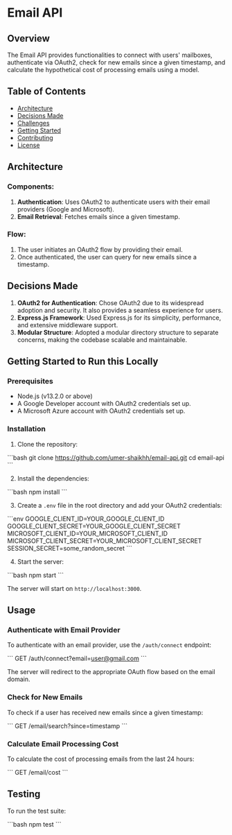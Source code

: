 # Email API

## Overview

The Email API provides functionalities to connect with users' mailboxes, authenticate via OAuth2, check for new emails since a given timestamp, and calculate the hypothetical cost of processing emails using a model.

## Table of Contents

- [Architecture](#architecture)
- [Decisions Made](#decisions-made)
- [Challenges](#challenges)
- [Getting Started](#getting-started)
- [Contributing](#contributing)
- [License](#license)

## Architecture

### Components:

1. **Authentication**: Uses OAuth2 to authenticate users with their email providers (Google and Microsoft).
2. **Email Retrieval**: Fetches emails since a given timestamp.

### Flow:

1. The user initiates an OAuth2 flow by providing their email.
2. Once authenticated, the user can query for new emails since a timestamp.

## Decisions Made

1. **OAuth2 for Authentication**: Chose OAuth2 due to its widespread adoption and security. It also provides a seamless experience for users.
2. **Express.js Framework**: Used Express.js for its simplicity, performance, and extensive middleware support.
3. **Modular Structure**: Adopted a modular directory structure to separate concerns, making the codebase scalable and maintainable.


## Getting Started to Run this Locally

### Prerequisites

- Node.js (v13.2.0 or above)
- A Google Developer account with OAuth2 credentials set up.
- A Microsoft Azure account with OAuth2 credentials set up.

### Installation

1. Clone the repository:

\```bash
git clone https://github.com/umer-shaikhh/email-api.git
cd email-api
\```

2. Install the dependencies:

\```bash
npm install
\```

3. Create a `.env` file in the root directory and add your OAuth2 credentials:

\```env
GOOGLE_CLIENT_ID=YOUR_GOOGLE_CLIENT_ID
GOOGLE_CLIENT_SECRET=YOUR_GOOGLE_CLIENT_SECRET
MICROSOFT_CLIENT_ID=YOUR_MICROSOFT_CLIENT_ID
MICROSOFT_CLIENT_SECRET=YOUR_MICROSOFT_CLIENT_SECRET
SESSION_SECRET=some_random_secret
\```

4. Start the server:

\```bash
npm start
\```

The server will start on `http://localhost:3000`.

## Usage

### Authenticate with Email Provider

To authenticate with an email provider, use the `/auth/connect` endpoint:

\```
GET /auth/connect?email=user@gmail.com
\```

The server will redirect to the appropriate OAuth flow based on the email domain.

### Check for New Emails

To check if a user has received new emails since a given timestamp:

\```
GET /email/search?since=timestamp
\```

### Calculate Email Processing Cost

To calculate the cost of processing emails from the last 24 hours:

\```
GET /email/cost
\```

## Testing

To run the test suite:

\```bash
npm test
\```
